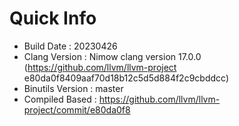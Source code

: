 # Quick Info
* Build Date : 20230426
* Clang Version : Nimow clang version 17.0.0 (https://github.com/llvm/llvm-project e80da0f8409aaf70d18b12c5d5d884f2c9cbddcc)
* Binutils Version : master
* Compiled Based : https://github.com/llvm/llvm-project/commit/e80da0f8


